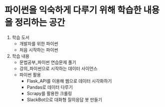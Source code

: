 # 파이썬을 익숙하게 다루기 위해 학습한 내용을 정리하는 공간
1. 학습 도서
   - 개발자를 위한 파이썬
   - 처음 시작하는 파이썬
2. 학습 내용
   - 문법공부_파이썬 연습문제 풀기
   - 강의_파이썬으로 시작하는 데이터 사이언스
   - 파이썬 활용
     - Flask_API를 이용해 웹으로 데이터 시각화하기
     - Pandas로 데이터 다루기
     - Scrapy를 활용한 크롤링
     - SlackBot으로 대화형 질의응답 봇 만들기
